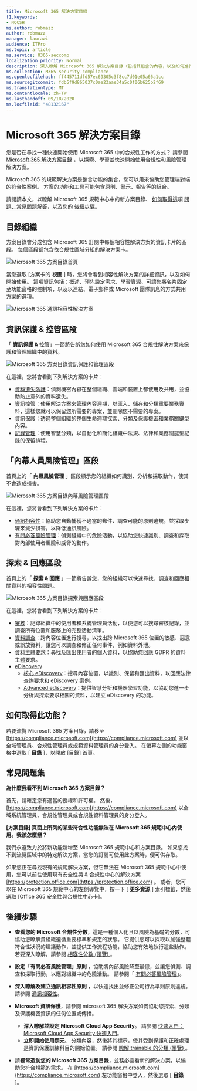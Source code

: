 ```yaml
---
title: Microsoft 365 解決方案目錄
f1.keywords:
- NOCSH
ms.author: robmazz
author: robmazz
manager: laurawi
audience: ITPro
ms.topic: article
ms.service: O365-seccomp
localization_priority: Normal
description: 深入瞭解 Microsoft 365 解決方案目錄（包括其包含的內容，以及如何進行）及後續的步驟。
ms.collection: M365-security-compliance
ms.openlocfilehash: ff445711dfd57ec69305c3f8cc7d01e05a66a1cc
ms.sourcegitcommit: fdb5f9d865037c0ae23aae34a5c0f06b625b2f69
ms.translationtype: MT
ms.contentlocale: zh-TW
ms.lasthandoff: 09/18/2020
ms.locfileid: "48132167"
---
```

# <a name="microsoft-365-solution-catalog"></a>Microsoft 365 解決方案目錄

您是否在尋找一種快速開始使用 Microsoft 365 中的合規性工作的方式？ 請參閱 [Microsoft 365 解決方案目錄](https://compliance.microsoft.com/solutioncatalog) ，以探索、學習並快速開始使用合規性和風險管理解決方案。

Microsoft 365 的規範解決方案是整合功能的集合，您可以用來協助您管理端對端的符合性案例。 方案的功能和工具可能包含原則、警示、報告等的組合。

請閱讀本文，以瞭解 Microsoft 365 規範中心中的新方案目錄、 [如何取得這](#how-do-i-get-this)項 [問題、常見問題解答](#frequently-asked-questions)，以及您的 [後續步驟](#next-steps)。

## <a name="catalog-organization"></a>目錄組織

方案目錄會分成包含 Microsoft 365 訂閱中每個相容性解決方案的資訊卡片的區段。 每個區段都包含依合規性區域分組的解決方案卡。

![Microsoft 365 方案目錄首頁](../media/m365-solution-catalog-home.png)

當您選取 [方案卡的 **視圖** ] 時，您將會看到相容性解決方案的詳細資訊，以及如何開始使用。 這項資訊包括：概述、預先設定需求、學習資源、可讓您將名片固定至功能窗格的控制項，以及以連結、電子郵件或 Microsoft 團隊訊息的方式共用方案的選項。

![Microsoft 365 通訊相容性解決方案](../media/m365-solution-catalog-communication-compliance.png)

## <a name="information-protection--governance-section"></a>資訊保護 & 控管區段

「 **資訊保護 &** 控管」一節將告訴您如何使用 Microsoft 365 合規性解決方案來保護和管理組織中的資料。

![Microsoft 365 方案目錄資訊保護和管理區段](../media/m365-solution-catalog-information-protection-governance.png)

在這裡，您將會看到下列解決方案的卡片：

- [資料遺失防護](data-loss-prevention-policies.md)：偵測機密內容在整個組織、雲端和裝置上都使用及共用，並協助防止意外的資料遺失。
- [資訊](manage-information-governance.md)控管：使用解決方案來管理內容週期，以匯入、儲存和分類重要業務資料，這樣您就可以保留您所需要的專案，並刪除您不需要的專案。
- [資訊保護](protect-information.md)：透過整個組織的整個生命週期探索、分類及保護機密和業務關鍵型內容。
- [記錄管理](records-management.md)：使用智慧分類，以自動化和簡化組織中法規、法律和業務關鍵型記錄的保留排程。

## <a name="insider-risk-management-section"></a>「內幕人員風險管理」區段

首頁上的「 **內幕風險管理** 」區段顯示您的組織如何識別、分析和採取動作，使其不會造成損害。

![Microsoft 365 方案目錄內幕風險管理區段](../media/m365-solution-catalog-insider-risk-management.png)

在這裡，您將會看到下列解決方案的卡片：

- [通訊相容性](communication-compliance.md)：協助您自動捕獲不適當的郵件、調查可能的原則違規，並採取步驟來減少損害，以降低通訊風險。
- [有問必答風險管理](insider-risk-management.md)：偵測組織中的危險活動，以協助您快速識別、調查和採取對內部使用者風險和威脅的動作。

## <a name="discovery--response-section"></a>探索 & 回應區段

首頁上的「 **探索 & 回應** 」一節將告訴您，您的組織可以快速尋找、調查和回應相關資料的相容性問題。

![Microsoft 365 方案目錄探索與回應區段](../media/m365-solution-catalog-discovery-response.png)

在這裡，您將會看到下列解決方案的卡片：

- [審核](search-the-audit-log-in-security-and-compliance.md)：記錄組織中的使用者和系統管理員活動，以便您可以搜尋審核記錄，並調查所有位置和服務上的完整活動清單。
- [資料調查](overview-data-investigations.md)：跨內容位置進行搜尋，以找出跨 Microsoft 365 位置的敏感、惡意或誤放資料，讓您可以調查和修正任何事件，例如資料外泄。
- [資料主體要求](manage-gdpr-data-subject-requests-with-the-dsr-case-tool.md)：尋找及匯出使用者的個人資料，以協助您回應 GDPR 的資料主體要求。
- [eDiscovery](manage-legal-investigations.md)
    - [核心 eDiscovery](ediscovery-cases.md)：搜尋內容位置，以識別、保留和匯出資料，以回應法律查詢要求和 eDiscovery 案例。
    - [Advanced ediscovery](overview-ediscovery-20.md)：提供智慧分析和機器學習功能，以協助您進一步分析與探索要求相關的資料，以建立 eDiscovery 的功能。

## <a name="how-do-i-get-this"></a>如何取得此功能？

若要流覽 Microsoft 365 方案目錄，請移至 [https://compliance.microsoft.com](https://compliance.microsoft.com) 並以全域管理員、合規性管理員或規範資料管理員的身分登入。 在螢幕左側的功能窗格中選取 [ **目錄** ]，以開啟 [目錄] 首頁。

## <a name="frequently-asked-questions"></a>常見問題集

**為什麼我看不到 Microsoft 365 方案目錄？**

首先，請確定您有適當的授權和許可權。 然後， [https://compliance.microsoft.com](https://compliance.microsoft.com) 以全域系統管理員、合規性管理員或合規性資料管理員的身分登入。

**[方案目錄] 頁面上所列的某些符合性功能無法在 Microsoft 365 規範中心內使用。我該怎麼辦？**

我們永遠致力於將新功能新增至 Microsoft 365 規範中心和方案目錄。 如果您找不到流覽區域中的特定解決方案，當您的訂閱可使用此方案時，便可供存取。

如果您正在尋找現有的規範解決方案，但它無法在 Microsoft 365 規範中心中使用，您可以前往使用現有安全性與 &amp; 合規性中心的解決方案 [https://protection.office.com](https://protection.office.com) 。 或者，您可以在 Microsoft 365 規範中心的左側導覽中，按一下 [ **更多資源** ] 索引標籤，然後選取 [Office 365 安全性與合規性中心卡]。  

## <a name="next-steps"></a>後續步驟

- **查看您的 Microsoft 合規性分數**，這是一種個人化且以風險為基礎的分數，可協助您瞭解貴組織遵循重要標準和規定的狀態。 它提供您可以採取以加強整體符合性狀況的建議動作，並提供工作流程功能，協助您有效地執行這些動作。 若要深入瞭解，請參閱 [相容性分數 (預覽) ](compliance-score.md)。

- **設定「有問必答風險管理」原則** ，協助將內部風險降至最低，並讓您偵測、調查和採取行動，以應對組織中的危險活動。 請參閱「 [有問必答風險管理](insider-risk-management.md)」。

- **深入瞭解及建立通訊相容性原則** ，以快速找出並修正公司行為準則原則違規。 請參閱 [通訊相容性](communication-compliance.md)。

- **Microsoft 資訊保護**，請參閱 microsoft 365 解決方案如何協助您探索、分類及保護機密資訊的任何位置或傳播。
    - **深入瞭解並設定 Microsoft Cloud App Security**。 請參閱 [快速入門： Microsoft Cloud App Security 快速入門](https://docs.microsoft.com/cloud-app-security/getting-started-with-cloud-app-security)。
    - **立即開始使用類元**。 分類內容，然後將其標示，使其受到保護和正確處理是資訊保護訓練科目的開始位置。 請參閱 [瞭解 trainable 的分類 (預覽) ](classifier-learn-about.md)。

- 請**經常造訪您的 Microsoft 365 方案目錄**，並務必查看新的解決方案，以協助您符合規範的需求。 在 [https://compliance.microsoft.com](https://compliance.microsoft.com) 左功能窗格中登入，然後選取 [ **目錄** ]。
